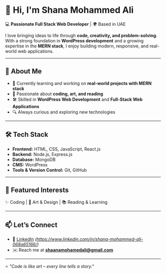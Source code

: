 # 👋 Hi, I'm Shana Mohammed Ali  

💻 **Passionate Full Stack Web Developer** | 🌍 Based in UAE  

I love bringing ideas to life through **code, creativity, and problem-solving**. With a strong foundation in **WordPress development** and a growing expertise in the **MERN stack**, I enjoy building modern, responsive, and real-world web applications.  

---

## 🚀 About Me  
- 🌱 Currently learning and working on **real-world projects with MERN stack**  
- 🎨 Passionate about **coding, art, and reading**  
- 🛠 Skilled in **WordPress Web Development** and **Full-Stack Web Applications**  
- 🔍 Always curious and exploring new technologies  

---

## 🛠 Tech Stack  
- **Frontend:** HTML, CSS, JavaScript, React.js  
- **Backend:** Node.js, Express.js  
- **Database:** MongoDB  
- **CMS:** WordPress  
- **Tools & Version Control:** Git, GitHub  

---

## 📌 Featured Interests  
✨ Coding | 🎨 Art & Design | 📚 Reading & Learning  

---

## 📫 Let’s Connect  
- 💼 [LinkedIn](#) *(https://www.linkedin.com/in/shana-mohammed-ali-068a65166/)*  
- ✉️ Reach me at **shaanamohamedali@gmail.com**

---

⭐️ *"Code is like art – every line tells a story."*  
